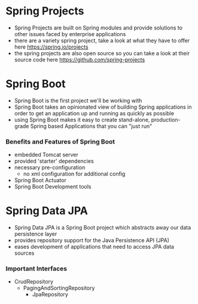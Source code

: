 # Spring Projects
- Spring Projects are built on Spring modules and provide solutions to other issues faced by enterprise applications
- there are a variety spring project, take a look at what they have to offer here https://spring.io/projects
- the spring projects are also open source so you can take a look at their source code here https://github.com/spring-projects

# Spring Boot
- Spring Boot is the first project we'll be working with
- Spring Boot takes an opinionated view of building Spring applications in order to get an application up and running as quickly as possible
- using Spring Boot makes it easy to create stand-alone, production-grade Spring based Applications that you can "just run"

### Benefits and Features of Spring Boot
- embedded Tomcat server
- provided 'starter' dependencies
- necessary pre-configuration 
    - no xml configuration for additional config
- Spring Boot Actuator
- Spring Boot Development tools

# Spring Data JPA
- Spring Data JPA is a Spring Boot project which abstracts away our data persistence layer
- provides repository support for the Java Persistence API (JPA)
- eases development of applications that need to access JPA data sources

### Important Interfaces
- CrudRepository
    - PagingAndSortingRepository
        - JpaRepository